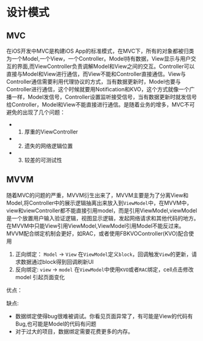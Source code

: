 # 设计模式

## MVC
在iOS开发中MVC是构建iOS App的标准模式，在MVC下，所有的对象都被归类为一个Model,一个View，一个Controller。Model持有数据，View显示与用户交互的界面,而ViewController负责调解Model和View之间的交互。Controller可以直接与Model和View进行通信，而View不能和Controller直接通信。View与Controller通信需要利用代理协议的方式，当有数据更新时，Model也要与Controller进行通信，这个时候就要用Notification和KVO，这个方式就像一个广播一样，Model发信号，Controller设置监听接受信号，当有数据更新时就发信号给Controller，Model和View不能直接进行通信。是随着业务的增多，MVC不可避免的出现了几个问题：

*  1. 厚重的ViewController
*  2. 遗失的网络逻辑位置
*  3. 较差的可测试性

## MVVM
随着MVC的问题的严重，MVVM衍生出来了，MVVM主要是为了分离View和Model,将Controller中的展示逻辑抽离出来放入到`ViewModel`中，在MVVM中，view和viewController都不能直接引用model，而是引用ViewModel,viewModel是一个放置用户输入验证逻辑，视图显示逻辑，发起网络请求和其他代码的地方。在MVVM中只能View引用ViewModel,ViewModel引用Model不能反过来。MVVM配合绑定机制会更好，如RAC，或者使用FBKVOController(KVO)配合使用

1. 正向绑定： `Model` ->  `View` 在`ViewModel`定义`block`，回调触发`View`的更新，请求数据通过block得到回调刷新UI
2. 反向绑定:  `view` -> `model` 在`ViewModel`中使用`KVO`或者`RAC`绑定，cell点击修改model 引起页面变化

优点： 

缺点: 

*  数据绑定使得bug很难被调试。你看见页面异常了，有可能是View的代码有Bug,也可能是Model的代码有问题
*  对于过大的项目，数据绑定需要花费更多的内存。